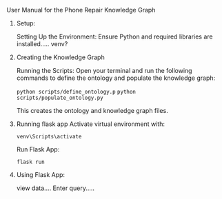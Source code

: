 User Manual for the Phone Repair Knowledge Graph

1. Setup:

    Setting Up the Environment:
    Ensure Python and required libraries are installed..... venv?

2. Creating the Knowledge Graph

    Running the Scripts:
    Open your terminal and run the following commands to define the ontology and populate the knowledge graph:

    `python scripts/define_ontology.p`
    `python scripts/populate_ontology.py`

    This creates the ontology and knowledge graph files.

3.  Running flask app
    Activate virtual environment with:

    `venv\Scripts\activate`

    Run Flask App:

    `flask run`

4. Using Flask App:

    view data....
    Enter query.....

